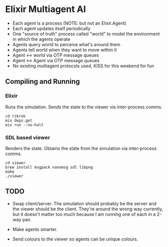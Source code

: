 # Elixir Multiagent AI

* Each agent is a process (NOTE: but not an Elixir.Agent)
* Each agent updates itself periodically
* One "source of truth" process called "world" to model the environment in
  which the agents operate
* Agents query world to perceive what's around them
* Agents tell world when they want to move within it
* Agent <-> world via OTP message queues
* Agent <-> Agent via OTP message queues
* No existing multiagent protocols used, KISS for this weekend for fun

## Compiling and Running

### Elixir

Runs the simulation. Sends the state to the viewer via inter-process comms.

    cd rikrok
    mix deps.get
    mix run --no-halt

### SDL based viewer

Renders the state. Obtains the state from the simulation via inter-process comms.

    cd viewer
    brew install msgpack nanomsg sdl libpng
    make
    ./viewer

## TODO

* Swap client/server. The simulation should probably be the server and the
  viewer should be the client. They're around the wrong way currently, but it
  doesn't matter too much because I am running one of each in a 2-way pair.

* Make agents smarter.

* Send colours to the viewer so agents can be unique colours.
